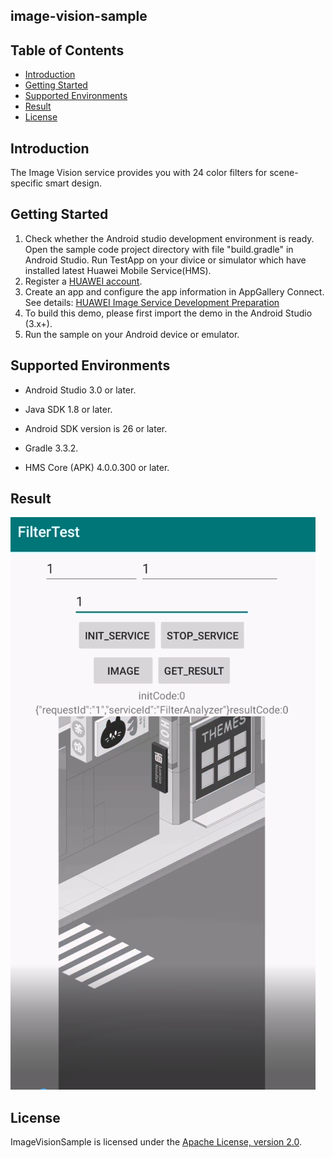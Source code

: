 ## image-vision-sample


## Table of Contents

 * [Introduction](#introduction)
 * [Getting Started](#Getting-Started)
 * [Supported Environments](#supported-environments)
 * [Result](#result)
 * [License](#license)

## Introduction
The Image Vision service provides you with 24 color filters for scene-specific smart design.

## Getting Started
1. Check whether the Android studio development environment is ready. Open the sample code project directory with file "build.gradle" in Android Studio. Run TestApp on your divice or simulator which have installed latest Huawei Mobile Service(HMS).
2. Register a [HUAWEI account](https://developer.huawei.com/consumer/en/).
3. Create an app and configure the app information in AppGallery Connect. 
   See details: [HUAWEI Image Service Development Preparation](https://developer.huawei.com/consumer/en/doc/development/HMSCore-Guides/config-agc-0000001050199019)
4. To build this demo, please first import the demo in the Android Studio (3.x+).
5. Run the sample on your Android device or emulator.

## Supported Environments
- Android Studio 3.0 or later. 


- Java SDK 1.8 or later.


- Android SDK version is 26 or later.


- Gradle 3.3.2.


- HMS Core (APK) 4.0.0.300 or later.


## Result

![](.\screenshot.PNG)

##  License

ImageVisionSample is licensed under the [Apache License, version 2.0](http://www.apache.org/licenses/LICENSE-2.0).

